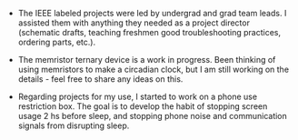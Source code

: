 - The IEEE labeled projects were led by undergrad and grad team leads. I assisted them with anything they needed as a project director (schematic drafts, teaching freshmen good troubleshooting practices, ordering parts, etc.).

- The memristor ternary device is a work in progress. Been thinking of using memristors to make a circadian clock, but I am still working on the details - feel free to share any ideas on this.

- Regarding projects for my use, I started to work on a phone use restriction box. The goal is to develop the habit of stopping screen usage 2 hs before sleep, and stopping phone noise and communication signals from disrupting sleep.
